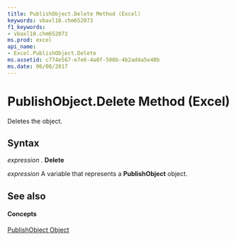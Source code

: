 ```yaml
---
title: PublishObject.Delete Method (Excel)
keywords: vbaxl10.chm652073
f1_keywords:
- vbaxl10.chm652073
ms.prod: excel
api_name:
- Excel.PublishObject.Delete
ms.assetid: c774e567-e7e6-4a0f-508b-4b2ad4a5e40b
ms.date: 06/08/2017
---
```



# PublishObject.Delete Method (Excel)

Deletes the object.


## Syntax

 _expression_ . **Delete**

 _expression_ A variable that represents a **PublishObject** object.


## See also


#### Concepts


[PublishObject Object](Excel.PublishObject.md)

